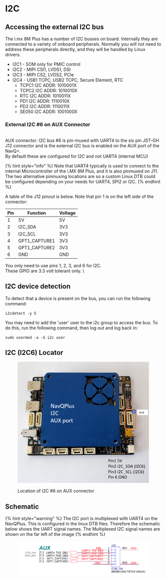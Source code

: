 # I2C

## Accessing the external I2C bus

The i.mx 8M Plus has a number of I2C busses on board. Internally they are connected to a variety of onboard peripherals. Normally you will not need to address these peripherals directly, and they will be handled by Linux drivers.

* I2C1 - SOM only for PMIC control
* I2C2 - MIPI CSI1, LVDS1, DSI
* I2C3 - MIPI CS2, LVDS2, PCIe
* I2C4 - USB1 TCPC, USB2 TCPC, Secure Element, RTC
  * TCPC1 I2C ADDR: 1010001X&#x20;
  * TCPC2 I2C ADDR: 1010010X
  * RTC I2C ADDR: 1010011X
  * PD1 I2C ADDR: 1110010X&#x20;
  * PD2 I2C ADDR: 1110011X&#x20;
  * SE050 I2C ADDR: 1001000X

### External I2C #6 on AUX Connector

\
AUX connector: I2C bus #6 is pin-muxed with UART4 to the six pin JST-GH J12 connector and is the external I2C bus is enabled on the AUX port of the NavQ+.\
By default these are configured for I2C and not UART4 (internal MCU)&#x20;

{% hint style="info" %}
Note that UART4 typically is used to connect to the internal Microcontroller of the i.MX 8M Plus, and it is also pinmuxed on J11. The two alternative pinmuxing locations are so a custom Linux DTB could be configured depending on your needs for UART4, SPI2 or I2C. &#x20;
{% endhint %}

A table of the J12  pinout is below. Note that pin 1 is on the left side of the connector:

| Pin | Function        | Voltage |
| --- | --------------- | ------- |
| 1   | 5V              | 5V      |
| 2   | I2C\_SDA        | 3V3     |
| 3   | I2C\_SCL        | 3V3     |
| 4   | GPT1\_CAPTURE1  | 3V3     |
| 5   | GPT1\_CAPTURE2  | 3V3     |
| 6   | GND             | GND     |

You only need to use pins 1, 2, 3, and 6 for I2C.\
These GPIO are 3.3 volt tolerant only. \


## I2C device detection

To detect that a device is present on the bus, you can run the following command:

```
i2cdetect -y 5
```

You may need to add the 'user' user to the i2c group to access the bus. To do this, run the following command, then log out and log back in:

```
sudo usermod -a -G i2c user
```

## I2C (I2C6) Locator

<figure><img src="../../.gitbook/assets/image (2).png" alt=""><figcaption><p>Location of I2C #6 on AUX connector</p></figcaption></figure>

## Schematic

{% hint style="warning" %}
The I2C port is multiplexed with UART4 on the NavQPlus. This is configured in the linux DTB files. Therefore the schematic below shows the UART signal names. The Multiplexed I2C signal names are shown on the far left of the image
{% endhint %}



<figure><img src="../../.gitbook/assets/image (13).png" alt=""><figcaption></figcaption></figure>
